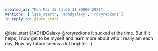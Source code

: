 ```yaml
---
created_at: "Mon Mar 15 11:55:31 +0000 2021"
mentions: ['late_start', 'adhdgalaxy', 'roryreckons']
in_reply_to: @late_start
---
```


@late_start @ADHDGalaxy @roryreckons It sucked at the time. But if it helps, I now get to be myself and learn more about who I really am each day. Now my future seems a lot brighter. :)